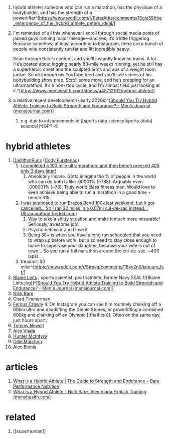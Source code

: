 1. hybrid athlete; someone who can run a marathon, has the physique of a bodybuilder, and has the strength of a powerlifter^[https://www.reddit.com/r/PeterAttia/comments/15gjz39/the_emergence_of_the_hybrid_athlete_peters_ideal/]
2. I'm reminded of all this whenever I scroll through social media posts of jacked guys running major mileage—and yes, it’s a little triggering. Because somehow, at least according to Instagram, there are a bunch of people who consistently run far and lift incredibly heavy.
   
   Scan through Bare’s content, and you’ll instantly know he trains. A lot. He’s posted about logging nearly 80-mile weeks running, yet he still has a superheroic chest and the sculpted arms and abs of a weight room junkie. Scroll through his YouTube feed and you'll see videos of his bodybuilding show prep. Scroll some more, and he’s prepping for an ultramarathon. It’s a non-stop cycle, and I’m almost tired just looking at it.^[https://www.menshealth.com/fitness/a45712102/hybrid-athlete/]
3. a relative recent development (~early 2020s)^[[Should You Try Hybrid Athlete Training to Build Strength and Endurance? - Men's Journal (mensjournal.com)](https://www.mensjournal.com/health-fitness/hybrid-athlete-training)]
	1. e.g. due to advancements in [[sports data science|sports (data) science]]^[GPT-4]

# hybrid athletes
1. [DadliftsnRuns](https://new.reddit.com/user/DadliftsnRuns/) ([Cody Furstenau](https://www.instagram.com/dadliftn/?hl=en))
	1. [I completed a 100 mile ultramarathon, and then bench pressed 405 only 3 days later!](https://new.reddit.com/r/GYM/comments/1alzzrm/i_completed_a_100_mile_ultramarathon_and_then/)
		1. Absolutely insane. Gotta imagine the % of people in the world who can do both is like .00001% (~788). Arguably even .000001% (~78). Truly world class fitness man. Would love to even achieve being able to run a marathon in a good time + bench 315.
	2. [I was supposed to run Brazos Bend 100k last weekend, but it got cancelled... So I ran 32 miles in a 0.07mi cul-de-sac instead. : Ultramarathon (reddit.com)](https://new.reddit.com/r/Ultramarathon/comments/18domkk/i_was_supposed_to_run_brazos_bend_100k_last/)
		1. Way to take a shitty situation and make it much more miserable! Seriously, awesome job!
		2. Psycho behavior and I love it
		3. Being 30+ is when you have a long run scheduled that you need to wrap up before work, but also need to stay close enough to home to supervise your daughter, because your wife is out of town... So you run a full marathon around the cul-de-sac. ~400 laps!
	4. treadmill 50 miler^[https://new.reddit.com/r/Strava/comments/18xy2n0/january_1st/]
2. [Blaine Lints](https://www.instagram.com/blainekets/?hl=en) | sports scientist, pro triathlete, former Navy SEAL
   ![[Blaine Lints.jpg]]^[[Should You Try Hybrid Athlete Training to Build Strength and Endurance? - Men's Journal (mensjournal.com)](https://www.mensjournal.com/health-fitness/hybrid-athlete-training)]
3. [Nick Bare](https://www.instagram.com/nickbarefitness/?hl=en)
4. Chad Timmerman
5. [Fergus Crawly](https://www.instagram.com/ferguscrawley/?hl=en)
	4. On Instagram you can see him routinely chalking off a 60km ultra and deadlifting the Dinnie Stones, or powerlifting a combined 600kg and chalking off an Olympic [[triathlon]]. Often on the same day, just hours apart.
6. [Tommy Newell](https://www.instagram.com/tommynewell/)
7. [Alex Viada](https://www.instagram.com/alex.viada/?hl=en)
8. [Hunter McIntyre](https://www.instagram.com/huntthesheriff/)
9. [Ollie Marchon](https://www.instagram.com/olliemarchon/)
10. [Alec Blenis](https://www.instagram.com/alecblenis/)

# articles
1. [What is a Hybrid Athlete | The Guide to Strength and Endurance – Bare Performance Nutrition](https://www.bareperformancenutrition.com/blogs/content/what-is-a-hybrid-athlete-the-full-guide-to-strength-endurance)
2. [What Is a Hybrid Athlete - Nick Bare, Alex Viada Explain Training (menshealth.com)](https://www.menshealth.com/fitness/a45712102/hybrid-athlete/)

# related
1. [[superhuman]]